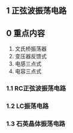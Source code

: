 
## 1 正弦波振荡电路 

## 0 重点内容 

1. 文氏桥振荡器
2. 变压器反馈式
3. 电感三点式
4. 电容三点式


### 1.1 RC正弦波振荡电路

### 1.2 LC振荡电路  

### 1.3 石英晶体振荡电路
